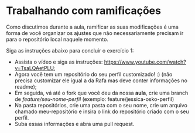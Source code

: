 # Trabalhando com ramificações 

Como discutimos durante a aula, ramificar as suas modificações é uma forma de você organizar os ajustes que não necessariamente precisam ir para o repositório local naquele momento. 

Siga as instruções abaixo para concluir o exercício 1: 

* Assista o vídeo e siga as instruções: https://www.youtube.com/watch?v=TsaLQAetPLU;
* Agora você tem um repositório do seu perfil customizado! :) (não precisa customizar ele igual a da Rafa mas deve conter informações no readme);
* Em seguida, vá até o fork que você deu da nossa **aula**, crie uma branch de *feature/seu-nome-perfil* (exemplo: feature/jessica-osko-perfil)
* Na pasta repositórios, crie uma pasta com o seu nome, crie um arquivo chamado meu-repositório e insira o link do repositório criado com o seu perfil. 
* Suba essas informações e abra uma pull request. 

